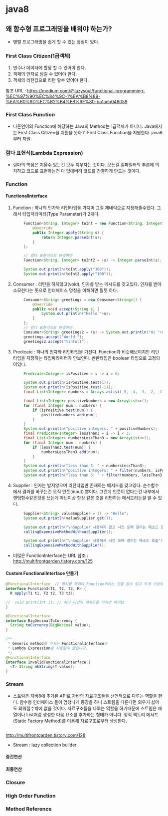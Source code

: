 # java8

## 왜 함수형 프로그래밍을 배워야 하는가?
- 병렬 프로그래밍을 쉽게 할 수 있는 장점이 있다.

### First Class Citizen(1급객체)
1. 변수나 데이타에 할당 할 수 있어야 한다.
2. 객체의 인자로 넘길 수 있어야 한다.
3. 객체의 리턴값으로 리턴 할수 있어야 한다.

참조 URL :
https://medium.com/@lazysoul/functional-programming-%EC%97%90%EC%84%9C-1%EA%B8%89-%EA%B0%9D%EC%B2%B4%EB%9E%80-ba1aeb048059

### First Class Function
- 다른언어의 Function에 해당하는 Java의 Method는 1급객체가 아니다. Java에서는 First Class Citizen을 지원을 못하고 First Class Function을 지원한다. java8부터 지원.

### 람다 표현식(Lambda Expression)
- 람다의 핵심은 지울수 있는건 모두 지우자는 것이다. 모든걸 컴파일러의 추론에 의지하고 코드로 표현하는건 다 없애버려 코드를 간결하게 만드는 것이다.


### Function
#### FunctionalInterface
1. Function : 하나의 인자와 리턴타입을 가지며 그걸 제네릭으로 지정해줄수있다. 그래서 타입파라미터(Type Parameter)가 2개다.
```java
		Function<String, Integer> toInt = new Function<String, Integer>() {
            @Override
            public Integer apply(String s) {
                return Integer.parseInt(s);
            }
        };

        // 람다 표현식으로 변경하면
        Function<String, Integer> toInt2 = (s) -> Integer.parseInt(s);

        System.out.println(toInt.apply("100"));
        System.out.println(toInt2.apply("100"));
```

2. Consumer : 리턴을 하지않고(void), 인자를 받는 메서드를 갖고있다. 인자를 받아 소모한다는 뜻으로 인터페이스 명칭을 이해하면 될듯 하다.
```java
		Consumer<String> greetings = new Consumer<String>() {
            @Override
            public void accept(String s) {
                System.out.println("Hello "+s);
            }
        };
        // 람다 표현식으로 변경하면
        Consumer<String> greetings2 = (s) -> System.out.println("Hi "+s);
        greetings.accept("World!");
        greetings2.accept("tintoll");
```

3. Predicate : 하나의 인자와 리턴타입을 가진다. Function과 비슷해보이지만 리턴타입을 지정하는 타입파라미터가 안보인다. 반환타입은 boolean 타입으로 고정되어있다.
```java
		Predicate<Integer> isPositive = i -> i > 0;

        System.out.println(isPositive.test(1));
        System.out.println(isPositive.test(-1));
        final List<Integer> numbers = Arrays.asList(-5, -4, -3, -2, -1, 0, 1, 2, 3, 4, 5);

        final List<Integer> positiveNumbers = new ArrayList<>();
        for (final Integer num : numbers) {
            if (isPositive.test(num)) {
                positiveNumbers.add(num);
            }
        }
        System.out.println("positive integers: " + positiveNumbers);
        final Predicate<Integer> lessThan3 = i -> i < 3;
        final List<Integer> numbersLessThan3 = new ArrayList<>();
        for (final Integer num : numbers) {
            if (lessThan3.test(num)) {
                numbersLessThan3.add(num);
            }
        }
        System.out.println("less than 3: " + numbersLessThan3);
        System.out.println("positive integers: " + filter(numbers, isPositive));
        System.out.println("less than 3: " + filter(numbers, lessThan3));
```

4. Supplier : 인자는 받지않으며 리턴타입만 존재하는 메서드를 갖고있다. 순수함수에서 결과를 바꾸는건 오직 인풋(input) 뿐이다. 그런데 인풋이 없다는건 내부에서 랜덤함수같은것을 쓰는게 아닌이상 항상 같은 것을 리턴하는 메서드라는걸 알 수 있다.
```java
		Supplier<String> valueSupplier = () -> "Hello";
        System.out.println(valueSupplier.get());

        System.out.println("\nSupplier 사용하지 않고 시간 오래 걸리는 메소드 호출");
        callingExpensiveMethodWithoutSupplier();

        System.out.println("\nSupplier 사용해서 시간 오래 걸리는 메소드 호출");
        callingExpensiveMethodWithSupplier();
```

- 더많은 FunctionInterface는 URL 참조 : http://multifrontgarden.tistory.com/125

#### Custom FunctionalInterface 만들기

```java
@FunctionalInterface  // 명시를 해줘야 Function이라는 것을 알수 있고 두개 이상의 메서드가 올경우 에러라고 표시해줌.
interface Function3<T1, T2, T3, R> {
  R apply(T1 t1, T2 t2, T3 t3);

//  void print(int i); // 하나 이상의 메서드를 가지면 에러남
}

@FunctionalInterface
interface BigDecimalToCurrency {
  String toCurrency(BigDecimal value);
}

/**
 * Generic method를 가지는 FunctionalInterface는
 * Lambda Expression을 사용할수 없습니다.
 */
@FunctionalInterface
interface InvalidFunctionalInterface {
  <T> String mkString(T value);
}
```

### Stream
- 스트림은 자바8에 추가된 API로 자바의 자료구조들을 선언적으로 다루는 역할을 한다. 함수형 인터페이스 들이 엄청나게 등장을 하니 스트림을 다룬다면 외우기 싫어도 외워질수밖에 없을 것이다.
자료구조들을 다루는 역할을 하기때문에 스트림은 배열이나 List처럼 생성한 다음 요소를 추가하는 형태가 아니다. 정적 팩토리 메서드(Static Factory Method)를 이용해 자료구조로부터 생성한다.
```java

```
http://multifrontgarden.tistory.com/128

- Stream : lazy collection builder

#### 중간연산
#### 최종연산

### Closure

### High Order Function

### Method Reference


